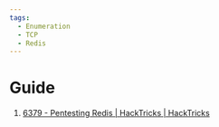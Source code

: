 ```yaml
---
tags:
  - Enumeration
  - TCP
  - Redis
---
```


# Guide

1. [6379 - Pentesting Redis | HackTricks | HackTricks](https://book.hacktricks.xyz/pentesting/6379-pentesting-redis)